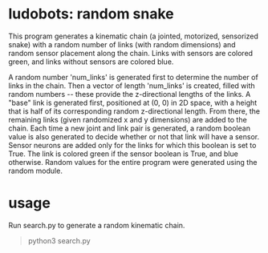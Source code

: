 # ludobots: random snake
This program generates a kinematic chain (a jointed, motorized, sensorized snake) with a random number of links (with random dimensions) and random sensor placement along the chain. Links with sensors are colored green, and links without sensors are colored blue.

A random number 'num_links' is generated first to determine the number of links in the chain. Then a vector of length 'num_links' is created, filled with random numbers -- these provide the z-directional lengths of the links. A "base" link is generated first, positioned at (0, 0) in 2D space, with a height that is half of its corresponding random z-directional length. From there, the remaining links (given randomized x and y dimensions) are added to the chain. Each time a new joint and link pair is generated, a random boolean value is also generated to decide whether or not that link will have a sensor. Sensor neurons are added only for the links for which this boolean is set to True. The link is colored green if the sensor boolean is True, and blue otherwise. Random values for the entire program were generated using the random module.

# usage
Run search.py to generate a random kinematic chain.
>python3 search.py
